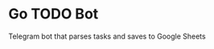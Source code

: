 # Go TODO Bot

<!-- Deployment fix: Updated build path for Render -->
Telegram bot that parses tasks and saves to Google Sheets
